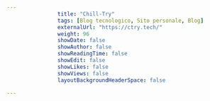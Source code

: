 ---
                title: "Chill-Try"
                tags: [Blog tecnologico, Sito personale, Blog]
                externalUrl: "https://ctry.tech/"
                weight: 96
                showDate: false
                showAuthor: false
                showReadingTime: false
                showEdit: false
                showLikes: false
                showViews: false
                layoutBackgroundHeaderSpace: false
                ---

